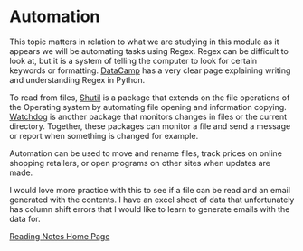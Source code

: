 # Automation

This topic matters in relation to what we are studying in this module as it appears we will be automating tasks using Regex. Regex can be difficult to look at, but it is a system of telling the computer to look for certain keywords or formatting. [DataCamp](https://www.datacamp.com/tutorial/python-regular-expression-tutorial) has a very clear page explaining writing and understanding Regex in Python.

To read from files, [Shutil](https://pymotw.com/3/shutil/) is a package that extends on the file operations of the Operating system by automating file opening and information copying. [Watchdog](https://pythonhosted.org/watchdog/quickstart.html#a-simple-example) is another package that monitors changes in files or the current directory. Together, these packages can monitor a file and send a message or report when something is changed for example.

Automation can be used to move and rename files, track prices on online shopping retailers, or open programs on other sites when updates are made.

I would love more practice with this to see if a file can be read and an email generated with the contents. I have an excel sheet of data that unfortunately has column shift errors that I would like to learn to generate emails with the data for.

[Reading Notes Home Page](README.md)